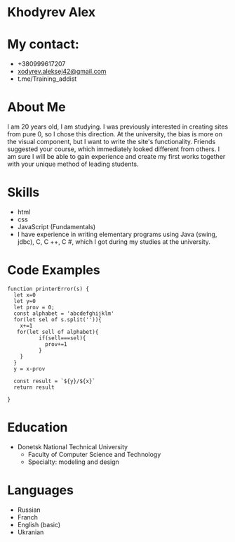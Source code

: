 # Khodyrev Alex

# My contact:
* +380999617207
* xodyrev.aleksej42@gmail.com
* t.me/Training_addist

# About Me
I am 20 years old, I am studying.
I was previously interested in creating sites from pure 0, so I chose this direction. At the university, the bias is more on the visual component, but I want to write the site's functionality. Friends suggested your course, which immediately looked different from others. I am sure I will be able to gain experience and create my first works together with your unique method of leading students.
# Skills
* html
* css
* JavaScript (Fundamentals)
* I have experience in writing elementary programs using Java (swing, jdbc), C, C ++, C #, which I got during my studies at the university.
# Code Examples
```
function printerError(s) {
  let x=0
  let y=0
  let prov = 0;
  const alphabet = 'abcdefghijklm'
  for(let sel of s.split('')){
    x+=1
   for(let sell of alphabet){
          if(sell===sel){
            prov+=1
          }
    }
  }
  y = x-prov
  
  const result = `${y}/${x}`
  return result
  
}
```
# Education
* Donetsk National Technical University
    * Faculty of Computer Science and Technology
    * Specialty: modeling and design
# Languages
* Russian 
* Franch
* English (basic)
* Ukranian
